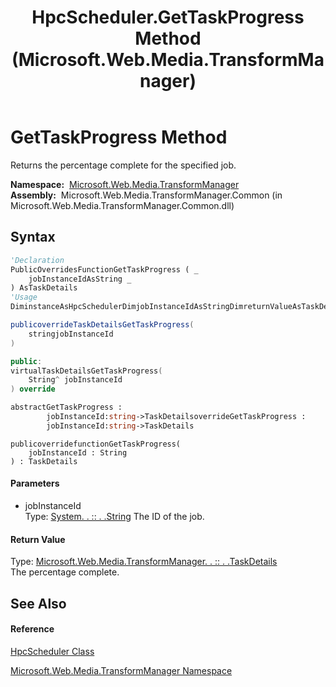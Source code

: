 ﻿---
title: HpcScheduler.GetTaskProgress Method  (Microsoft.Web.Media.TransformManager)
TOCTitle: GetTaskProgress Method
ms:assetid: M:Microsoft.Web.Media.TransformManager.HpcScheduler.GetTaskProgress(System.String)
ms:mtpsurl: https://msdn.microsoft.com/en-us/library/microsoft.web.media.transformmanager.hpcscheduler.gettaskprogress(v=VS.90)
ms:contentKeyID: 35520784
ms.date: 06/14/2012
mtps_version: v=VS.90
f1_keywords:
- Microsoft.Web.Media.TransformManager.HpcScheduler.GetTaskProgress
dev_langs:
- CSharp
- JScript
- VB
- FSharp
- c++
api_location:
- Microsoft.Web.Media.TransformManager.Common.dll
api_name:
- Microsoft.Web.Media.TransformManager.HpcScheduler.GetTaskProgress
api_type:
- Managed
topic_type:
- apiref
- kbSyntax
product_family_name: VS
ROBOTS: INDEX,FOLLOW
---

# GetTaskProgress Method

Returns the percentage complete for the specified job.

**Namespace:**  [Microsoft.Web.Media.TransformManager](microsoft-web-media-transformmanager-namespace.md)  
**Assembly:**  Microsoft.Web.Media.TransformManager.Common (in Microsoft.Web.Media.TransformManager.Common.dll)

## Syntax

``` vb
'Declaration
PublicOverridesFunctionGetTaskProgress ( _
    jobInstanceIdAsString _
) AsTaskDetails
'Usage
DiminstanceAsHpcSchedulerDimjobInstanceIdAsStringDimreturnValueAsTaskDetailsreturnValue = instance.GetTaskProgress(jobInstanceId)
```

``` csharp
publicoverrideTaskDetailsGetTaskProgress(
    stringjobInstanceId
)
```

``` c++
public:
virtualTaskDetailsGetTaskProgress(
    String^ jobInstanceId
) override
```

``` fsharp
abstractGetTaskProgress : 
        jobInstanceId:string->TaskDetailsoverrideGetTaskProgress : 
        jobInstanceId:string->TaskDetails
```

``` jscript
publicoverridefunctionGetTaskProgress(
    jobInstanceId : String
) : TaskDetails
```

#### Parameters

  - jobInstanceId  
    Type: [System. . :: . .String](https://msdn.microsoft.com/en-us/library/s1wwdcbf\(v=vs.90\))  
    The ID of the job.  

#### Return Value

Type: [Microsoft.Web.Media.TransformManager. . :: . .TaskDetails](taskdetails-structure-microsoft-web-media-transformmanager.md)  
The percentage complete.  

## See Also

#### Reference

[HpcScheduler Class](hpcscheduler-class-microsoft-web-media-transformmanager.md)

[Microsoft.Web.Media.TransformManager Namespace](microsoft-web-media-transformmanager-namespace.md)

